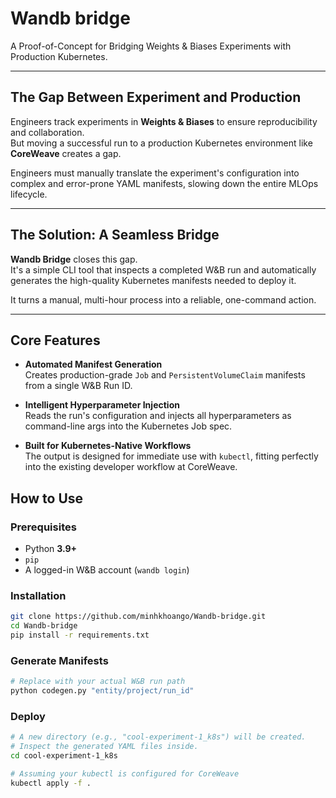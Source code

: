 # Wandb bridge

A Proof-of-Concept for Bridging Weights & Biases Experiments with Production Kubernetes.

---

## The Gap Between Experiment and Production

Engineers track experiments in **Weights & Biases** to ensure reproducibility and collaboration.  
But moving a successful run to a production Kubernetes environment like **CoreWeave** creates a gap.  

Engineers must manually translate the experiment's configuration into complex and error-prone YAML manifests, slowing down the entire MLOps lifecycle.

---

## The Solution: A Seamless Bridge

**Wandb Bridge** closes this gap.  
It's a simple CLI tool that inspects a completed W&B run and automatically generates the high-quality Kubernetes manifests needed to deploy it.

It turns a manual, multi-hour process into a reliable, one-command action.

---

## Core Features

- **Automated Manifest Generation**  
  Creates production-grade `Job` and `PersistentVolumeClaim` manifests from a single W&B Run ID.

- **Intelligent Hyperparameter Injection**  
  Reads the run's configuration and injects all hyperparameters as command-line args into the Kubernetes Job spec.

- **Built for Kubernetes-Native Workflows**  
  The output is designed for immediate use with `kubectl`, fitting perfectly into the existing developer workflow at CoreWeave.

## How to Use

### Prerequisites
- Python **3.9+**
- `pip`
- A logged-in W&B account (`wandb login`)

### Installation
```bash
git clone https://github.com/minhkhoango/Wandb-bridge.git
cd Wandb-bridge
pip install -r requirements.txt
```

### Generate Manifests
```bash
# Replace with your actual W&B run path
python codegen.py "entity/project/run_id"
```

### Deploy
```bash
# A new directory (e.g., "cool-experiment-1_k8s") will be created.
# Inspect the generated YAML files inside.
cd cool-experiment-1_k8s

# Assuming your kubectl is configured for CoreWeave
kubectl apply -f .
```

